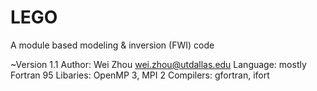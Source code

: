 # LEGO
A module based modeling &amp; inversion (FWI) code


~Version 1.1
Author: Wei Zhou	wei.zhou@utdallas.edu
Language: mostly Fortran 95
Libaries: OpenMP 3, MPI 2
Compilers: gfortran, ifort
